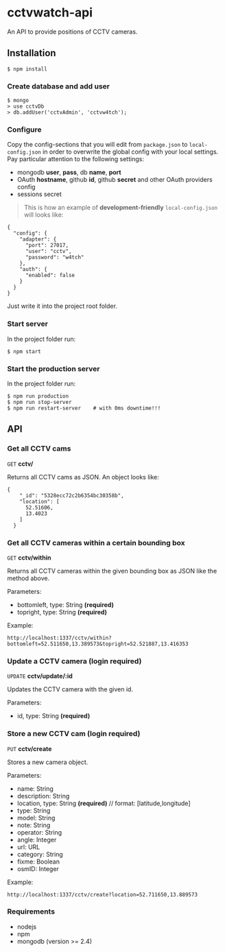 # cctvwatch-api

An API to provide positions of CCTV cameras.

## Installation
```
$ npm install
```

### Create database and add user
```
$ mongo
> use cctvDb
> db.addUser('cctvAdmin', 'cctvw4tch');
```

### Configure
Copy the config-sections that you will edit from ```package.json``` to ```local-config.json``` in order to overwrite the global config with your local settings.
Pay particular attention to the following settings:
- mongodb **user**, **pass**, db **name**, **port**
- OAuth **hostname**, github **id**, github **secret** and other OAuth providers config
- sessions secret

>This is how an example of **development-friendly** ```local-config.json``` will looks like:
```
{
  "config": {
    "adapter": {
      "port": 27017,
      "user": "cctv",
      "password": "w4tch"
    },
    "auth": {
      "enabled": false
    }
  }
}
```
Just write it into the project root folder.

### Start server
In the project folder run:
```
$ npm start
```

### Start the production server
In the project folder run:
```
$ npm run production 
$ npm run stop-server
$ npm run restart-server    # with 0ms downtime!!!
```


## API

### Get all CCTV cams

```GET``` **cctv/** 

Returns all CCTV cams as JSON. An object looks like:

```
{
    "_id": "5328ecc72c2b6354bc30358b",
    "location": [
      52.51606,
      13.4023
    ]
  }
```

### Get all CCTV cameras within a certain bounding box

```GET``` **cctv/within** 

Returns all CCTV cameras within the given bounding box as JSON like the method above.

Parameters:

*   bottomleft, type: String **(required)**
*   topright, type: String **(required)**

Example:

```
http://localhost:1337/cctv/within?bottomleft=52.511650,13.389573&topright=52.521887,13.416353
```

### Update a CCTV camera (login required)

```UPDATE``` **cctv/update/:id** 

Updates the CCTV camera with the given id.

Parameters:

*   id, type: String **(required)**


### Store a new CCTV cam (login required)

```PUT``` **cctv/create**

Stores a new camera object.

Parameters:
*   name: String
*   description: String
*   location, type: String **(required)** // format: [latitude,longitude]
*   type: String
*   model: String
*   note:  String
*   operator: String
*   angle: Integer
*   url: URL
*   category: String
*   fixme: Boolean
*   osmID: Integer

Example:

```
http://localhost:1337/cctv/create?location=52.711650,13.889573
```


### Requirements

*   nodejs
*   npm
*   mongodb (version >= 2.4)
